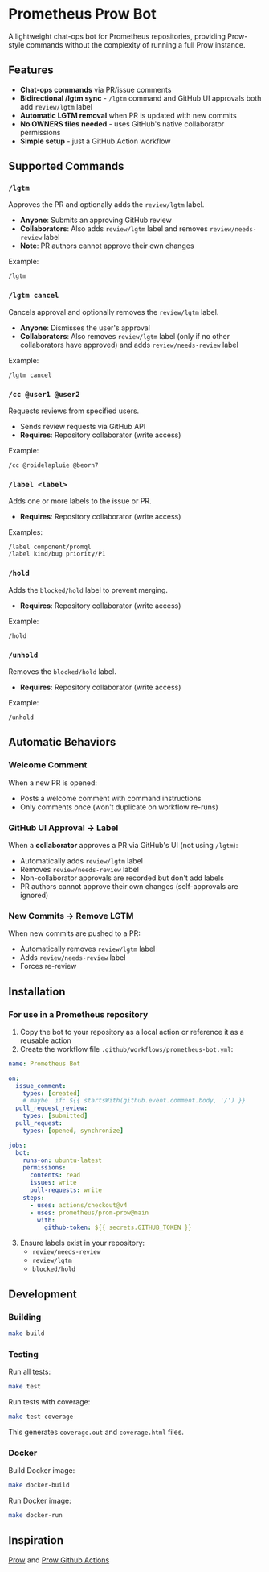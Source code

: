 # Prometheus Prow Bot

A lightweight chat-ops bot for Prometheus repositories, providing Prow-style commands without the complexity of running a full Prow instance.

## Features

- **Chat-ops commands** via PR/issue comments
- **Bidirectional /lgtm sync** - `/lgtm` command and GitHub UI approvals both add `review/lgtm` label
- **Automatic LGTM removal** when PR is updated with new commits
- **No OWNERS files needed** - uses GitHub's native collaborator permissions
- **Simple setup** - just a GitHub Action workflow

## Supported Commands

### `/lgtm`
Approves the PR and optionally adds the `review/lgtm` label.
- **Anyone**: Submits an approving GitHub review
- **Collaborators**: Also adds `review/lgtm` label and removes `review/needs-review` label
- **Note**: PR authors cannot approve their own changes

Example:
```
/lgtm
```

### `/lgtm cancel`
Cancels approval and optionally removes the `review/lgtm` label.
- **Anyone**: Dismisses the user's approval
- **Collaborators**: Also removes `review/lgtm` label (only if no other collaborators have approved) and adds `review/needs-review` label

Example:
```
/lgtm cancel
```

### `/cc @user1 @user2`
Requests reviews from specified users.
- Sends review requests via GitHub API
- **Requires**: Repository collaborator (write access)

Example:
```
/cc @roidelapluie @beorn7
```

### `/label <label>`
Adds one or more labels to the issue or PR.
- **Requires**: Repository collaborator (write access)

Examples:
```
/label component/promql
/label kind/bug priority/P1
```

### `/hold`
Adds the `blocked/hold` label to prevent merging.
- **Requires**: Repository collaborator (write access)

Example:
```
/hold
```

### `/unhold`
Removes the `blocked/hold` label.
- **Requires**: Repository collaborator (write access)

Example:
```
/unhold
```

## Automatic Behaviors

### Welcome Comment
When a new PR is opened:
- Posts a welcome comment with command instructions
- Only comments once (won't duplicate on workflow re-runs)

### GitHub UI Approval → Label
When a **collaborator** approves a PR via GitHub's UI (not using `/lgtm`):
- Automatically adds `review/lgtm` label
- Removes `review/needs-review` label
- Non-collaborator approvals are recorded but don't add labels
- PR authors cannot approve their own changes (self-approvals are ignored)

### New Commits → Remove LGTM
When new commits are pushed to a PR:
- Automatically removes `review/lgtm` label
- Adds `review/needs-review` label
- Forces re-review

## Installation

### For use in a Prometheus repository

1. Copy the bot to your repository as a local action or reference it as a reusable action
2. Create the workflow file `.github/workflows/prometheus-bot.yml`:

```yaml
name: Prometheus Bot

on:
  issue_comment:
    types: [created]
    # maybe  if: ${{ startsWith(github.event.comment.body, '/') }}
  pull_request_review:
    types: [submitted]
  pull_request:
    types: [opened, synchronize]

jobs:
  bot:
    runs-on: ubuntu-latest
    permissions:
      contents: read
      issues: write
      pull-requests: write
    steps:
      - uses: actions/checkout@v4
      - uses: prometheus/prom-prow@main
        with:
          github-token: ${{ secrets.GITHUB_TOKEN }}
```

3. Ensure labels exist in your repository:
   - `review/needs-review`
   - `review/lgtm`
   - `blocked/hold`

## Development

### Building

```bash
make build
```

### Testing

Run all tests:
```bash
make test
```

Run tests with coverage:
```bash
make test-coverage
```

This generates `coverage.out` and `coverage.html` files.

### Docker

Build Docker image:
```bash
make docker-build
```

Run Docker image:
```bash
make docker-run
```

## Inspiration

[Prow](https://docs.prow.k8s.io/) and [Prow Github Actions](https://github.com/marketplace/actions/prow-github-actions)
